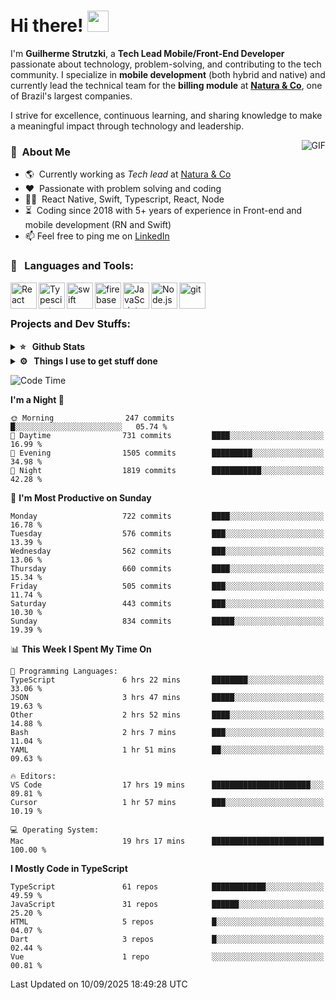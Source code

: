 # Hi there! <img src="https://github.com/TheDudeThatCode/TheDudeThatCode/blob/master/Assets/Hi.gif" width="34px" height="34px">

I'm **Guilherme Strutzki**, a **Tech Lead Mobile/Front-End Developer** passionate about technology, problem-solving, and contributing to the tech community. I specialize in **mobile development** (both hybrid and native) and currently lead the technical team for the **billing module** at **[Natura & Co](https://www.naturaeco.com/pt-br/)**, one of Brazil's largest companies. 

I strive for excellence, continuous learning, and sharing knowledge to make a meaningful impact through technology and leadership.

<img align="right" alt="GIF" src="https://spotify-github-profile.vercel.app/api/view?uid=22gkdonhf4okms5x5dsdjx7sy&cover_image=true&theme=default&bar_color=09ff00&bar_color_cover=false"/>

### :space_invader: &nbsp;About Me
- :earth_americas:&nbsp; Currently working as _Tech lead_ at [Natura & Co](https://www.naturaeco.com/pt-br/)
- :heart: &nbsp;Passionate with problem solving and coding
- :technologist: &nbsp;React Native, Swift, Typescript, React, Node
- :hourglass_flowing_sand: &nbsp;Coding since 2018 with 5+ years of experience in Front-end and mobile development (RN and Swift)
- 📫  Feel free to ping me on [LinkedIn](https://www.linkedin.com/in/guilherme-strutzki/?locale=en_US)

### 🔨 &nbsp; Languages and Tools:
<a href="https://reactjs.org/" target="_blank"> <img align="left" alt="React" height ="42px" src="https://raw.githubusercontent.com/rahul-jha98/github_readme_icons/main/language_and_tools/square/react/react.svg"></a>
<a href="https://www.typescriptlang.org/" target="_blank"><img align="left" alt="Typescirpt" height ="42px" src="https://raw.githubusercontent.com/rahul-jha98/github_readme_icons/main/language_and_tools/square/typescript/typescript.svg"></a>
<a href="https://developer.apple.com/swift/" target="_blank"> <img align="left" src="https://raw.githubusercontent.com/rahul-jha98/github_readme_icons/main/language_and_tools/square/swift/swift.svg" alt="swift" height="42px"/> </a> 
<a href="https://firebase.google.com/" target="_blank"> <img align="left" src="https://raw.githubusercontent.com/rahul-jha98/github_readme_icons/main/language_and_tools/square/firebase/firebase.svg" alt="firebase" height ="42px"/> </a>
<a href="https://developer.mozilla.org/en-US/docs/Web/JavaScript" target="_blank"> <img align="left" alt="JavaScript" height ="42px"  src="https://raw.githubusercontent.com/rahul-jha98/github_readme_icons/main/language_and_tools/square/javascript/javascript.svg"> </a>
<a href="https://nodejs.org" target="_blank"><img align="left" alt="Node.js" height ="42px" src="https://raw.githubusercontent.com/rahul-jha98/github_readme_icons/main/language_and_tools/square/node/node.svg"></a>
<a href="https://git-scm.com/" target="_blank"> <img src="https://raw.githubusercontent.com/rahul-jha98/github_readme_icons/main/language_and_tools/square/git-scm/git-scm.svg" align="left" alt="git" height='42px'/> </a> </br></br>


### Projects and Dev Stuffs:

<details>	
  <summary><b>⭐ &nbsp; Github Stats</b></summary>
  <br />
  <img src="https://github-readme-stats.vercel.app/api?username=guistrutzki&show_icons=true&theme=tokyonight"/>
</details>
 
<details>	
  <br />
  <summary><b>⚙️ &nbsp; Things I use to get stuff done</b></summary>
  	<ul>
  	    <li><b>OS:</b> macOS Big Sur 11.2</li>
	    <li><b>Laptop: </b> MacBook Pro (i7, Mid 2014)</li>
  	    <li><b>Browser: </b> Chrome</li>
	    <li><b>Terminal: </b> ZSH: Oh My Zsh</li>
	    <li><b>Code Editor:</b> VScode, XCode and Android Studio</li>
	    <li><b>To Stay Updated:</b> Twitter, Youtube and Instagram.</li>
	</ul>	
</details>

<!--START_SECTION:waka-->
![Code Time](http://img.shields.io/badge/Code%20Time-2%2C205%20hrs%2031%20mins-blue)

**I'm a Night 🦉** 

```text
🌞 Morning                247 commits         █░░░░░░░░░░░░░░░░░░░░░░░░   05.74 % 
🌆 Daytime                731 commits         ████░░░░░░░░░░░░░░░░░░░░░   16.99 % 
🌃 Evening                1505 commits        █████████░░░░░░░░░░░░░░░░   34.98 % 
🌙 Night                  1819 commits        ███████████░░░░░░░░░░░░░░   42.28 % 
```
📅 **I'm Most Productive on Sunday** 

```text
Monday                   722 commits         ████░░░░░░░░░░░░░░░░░░░░░   16.78 % 
Tuesday                  576 commits         ███░░░░░░░░░░░░░░░░░░░░░░   13.39 % 
Wednesday                562 commits         ███░░░░░░░░░░░░░░░░░░░░░░   13.06 % 
Thursday                 660 commits         ████░░░░░░░░░░░░░░░░░░░░░   15.34 % 
Friday                   505 commits         ███░░░░░░░░░░░░░░░░░░░░░░   11.74 % 
Saturday                 443 commits         ███░░░░░░░░░░░░░░░░░░░░░░   10.30 % 
Sunday                   834 commits         █████░░░░░░░░░░░░░░░░░░░░   19.39 % 
```


📊 **This Week I Spent My Time On** 

```text
💬 Programming Languages: 
TypeScript               6 hrs 22 mins       ████████░░░░░░░░░░░░░░░░░   33.06 % 
JSON                     3 hrs 47 mins       █████░░░░░░░░░░░░░░░░░░░░   19.63 % 
Other                    2 hrs 52 mins       ████░░░░░░░░░░░░░░░░░░░░░   14.88 % 
Bash                     2 hrs 7 mins        ███░░░░░░░░░░░░░░░░░░░░░░   11.04 % 
YAML                     1 hr 51 mins        ██░░░░░░░░░░░░░░░░░░░░░░░   09.63 % 

🔥 Editors: 
VS Code                  17 hrs 19 mins      ██████████████████████░░░   89.81 % 
Cursor                   1 hr 57 mins        ███░░░░░░░░░░░░░░░░░░░░░░   10.19 % 

💻 Operating System: 
Mac                      19 hrs 17 mins      █████████████████████████   100.00 % 
```

**I Mostly Code in TypeScript** 

```text
TypeScript               61 repos            ████████████░░░░░░░░░░░░░   49.59 % 
JavaScript               31 repos            ██████░░░░░░░░░░░░░░░░░░░   25.20 % 
HTML                     5 repos             █░░░░░░░░░░░░░░░░░░░░░░░░   04.07 % 
Dart                     3 repos             █░░░░░░░░░░░░░░░░░░░░░░░░   02.44 % 
Vue                      1 repo              ░░░░░░░░░░░░░░░░░░░░░░░░░   00.81 % 
```




 Last Updated on 10/09/2025 18:49:28 UTC
<!--END_SECTION:waka-->
